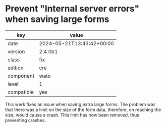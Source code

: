 [//]: # (werk v2)
# Prevent "Internal server errors" when saving large forms

key        | value
---------- | ---
date       | 2024-05-21T13:43:42+00:00
version    | 2.4.0b1
class      | fix
edition    | cre
component  | wato
level      | 1
compatible | yes

This werk fixes an issue when saving extra large forms. The
problem was that there was a limit on the size of the form
data, therefore, on reaching the size, would cause a crash.
This limit has now been removed, thus preventing crashes.

